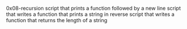 0x08-recursion
script that prints a function followed by a new line
script that writes a function that prints a string in reverse
script that writes a function that returns the length of a string
